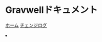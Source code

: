 # Gravwellドキュメント

[ホーム](index.md)
[チェンジログ](changelog/list.md)

<li class="search-form-container">
<form id="search" class="form-inline" onsubmit="goToSearch(this);return false">
<input type="search" placeholder="Search docs..." id="search-field" style="display: none;"/>

</form>
</li>

<script>addSearchKeyword();</script>

